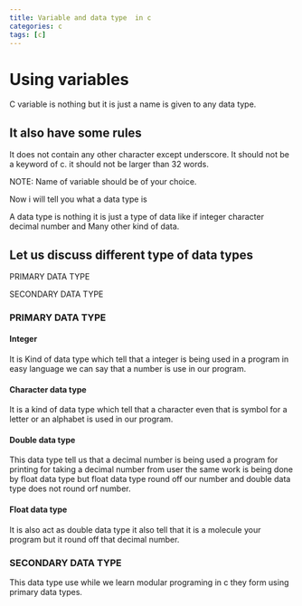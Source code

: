 ```yaml
---
title: Variable and data type  in c
categories: c
tags: [c]
---
```


# Using variables

C variable is nothing but it is just a name is given to any data type.

## It also have some rules

It does not contain any other character except underscore.
It should not be a keyword of c.
it should not be larger than 32 words.

NOTE: Name of variable should be of your choice.

Now i will tell you what a data type is 

A data type is nothing it is just a type of data like if integer character decimal number and Many other kind of data.

## Let us discuss different type of data types

PRIMARY DATA TYPE

SECONDARY DATA TYPE

### PRIMARY DATA TYPE

#### Integer

It is Kind of data type which tell that a integer is being used in a program
in easy language we can say that a number is use in our program.

#### Character data type

It is a kind of data type which tell that a character
even that is symbol for a letter or an alphabet is used in our program.

#### Double data type

This data type tell us that a decimal number is being used a program for printing for taking a decimal number from user
the same work is being done by float data type but
float data type round off our number and double data type does not round orf number.

#### Float data type

It is also act as double data type it also tell that it is a molecule your program
but it round off that decimal number.

### SECONDARY DATA TYPE

This data type use while we learn modular programing
in c they form using primary data types.
